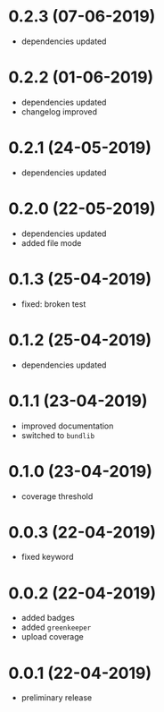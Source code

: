 # 0.2.3 (07-06-2019)

* dependencies updated

# 0.2.2 (01-06-2019)

* dependencies updated
* changelog improved

# 0.2.1 (24-05-2019)

* dependencies updated

# 0.2.0 (22-05-2019)

* dependencies updated
* added file mode

# 0.1.3 (25-04-2019)

* fixed: broken test

# 0.1.2 (25-04-2019)

* dependencies updated

# 0.1.1 (23-04-2019)

* improved documentation
* switched to `bundlib`

# 0.1.0 (23-04-2019)

* coverage threshold

# 0.0.3 (22-04-2019)

* fixed keyword

# 0.0.2 (22-04-2019)

* added badges
* added `greenkeeper`
* upload coverage

# 0.0.1 (22-04-2019)

* preliminary release

